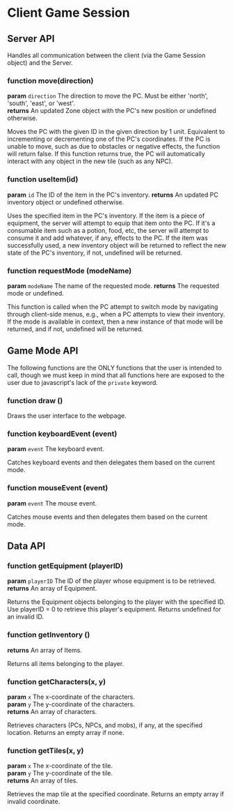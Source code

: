 # Client Game Session

## Server API

Handles all communication between the client (via the Game Session object) and the Server.

### function move(direction)

**param** `direction` The direction to move the PC. Must be either 'north', 'south', 'east', or 'west'.  
**returns** An updated Zone object with the PC's new position or undefined otherwise.

Moves the PC with the given ID in the given direction by 1 unit. Equivalent to incrementing or decrementing one of the PC's coordinates. If the PC is unable to move, such as due to obstacles or negative effects, the function will return false. If this function returns true, the PC will automatically interact with any object in the new tile (such as any NPC).  

### function useItem(id)

**param** `id` The ID of the item in the PC's inventory.
**returns** An updated PC inventory object or undefined otherwise.

Uses the specified item in the PC's inventory. If the item is a piece of equipment, the server will attempt to equip that item onto the PC. If it's a consumable item such as a potion, food, etc, the server will attempt to consume it and add whatever, if any, effects to the PC. If the item was successfully used, a new inventory object will be returned to reflect the new state of the PC's inventory, if not, undefined will be returned.

### function requestMode (modeName) 

**param** `modeName` The name of the requested mode.
**returns** The requested mode or undefined.

This function is called when the PC attempt to switch mode by navigating through client-side menus, e.g., when a PC attempts to view their inventory. If the mode is available in context, then a new instance of that mode will be returned, and if not, undefined will be returned.

## Game Mode API

The following functions are the ONLY functions that the user is intended to call, though we must keep in mind that all functions here are exposed to the user due to javascript's lack of the `private` keyword.

### function draw ()

Draws the user interface to the webpage.

### function keyboardEvent (event)

**param** `event` The keyboard event.

Catches keyboard events and then delegates them based on the current mode.

### function mouseEvent (event)

**param** `event` The mouse event.

Catches mouse events and then delegates them based on the current mode.

## Data API

### function getEquipment (playerID)

**param** `playerID` The ID of the player whose equipment is to be retrieved.
**returns** An array of Equipment.

Returns the Equipment objects belonging to the player with the specified ID. Use playerID = 0 to retrieve this player's equipment. Returns undefined for an invalid ID.

### function getInventory ()

**returns** An array of Items.

Returns all items belonging to the player.

### function getCharacters(x, y)

**param** `x` The x-coordinate of the characters.  
**param** `y` The y-coordinate of the characters.  
**returns** An array of characters.
  
Retrieves characters (PCs, NPCs, and mobs), if any, at the specified location. Returns an empty array if none.

### function getTiles(x, y)

**param** `x` The x-coordinate of the tile.  
**param** `y` The y-coordinate of the tile.  
**returns** An array of tiles.
  
Retrieves the map tile at the specified coordinate. Returns an empty array if invalid coordinate.